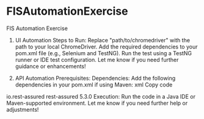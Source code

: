 # FISAutomationExercise
FIS Automation Exercise

1. UI Automation
Steps to Run:
Replace "path/to/chromedriver" with the path to your local ChromeDriver.
Add the required dependencies to your pom.xml file (e.g., Selenium and TestNG).
Run the test using a TestNG runner or IDE test configuration.
Let me know if you need further guidance or enhancements!

2. API Automation
Prerequisites:
Dependencies: Add the following dependencies in your pom.xml if using Maven:
xml
Copy code
<dependency>
    <groupId>io.rest-assured</groupId>
    <artifactId>rest-assured</artifactId>
    <version>5.3.0</version>
</dependency>
Execution:
Run the code in a Java IDE or Maven-supported environment.
Let me know if you need further help or adjustments!






